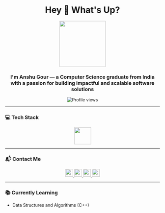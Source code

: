 <h1 align="center">Hey 👋 What's Up?</h1>

<div align="center">
  <img height="150" src="https://media.giphy.com/media/M9gbBd9nbDrOTu1Mqx/giphy.gif" />
</div>

<h3 align="center">I'm Anshu Gour — a Computer Science graduate from India with a passion for building impactful and scalable software solutions </h3>

<p align="center">
  <img src="https://komarev.com/ghpvc/?username=ANSHU2692&label=Profile%20views&color=0e75b6&style=flat" alt="Profile views" />
</p>

---

### 💻 Tech Stack

<div align="center">
  <img src="https://skillicons.dev/icons?i=c,cpp,python,js,html,css,git,qt" height="55" />
</div>

---

### 📬 Contact Me

<p align="center">
  <a href="https://www.linkedin.com/in/anshu-gour-3b4768287" target="_blank">
    <img src="https://img.shields.io/static/v1?message=LinkedIn&logo=linkedin&label=&color=0077B5&logoColor=white&style=for-the-badge" height="25" />
  </a>
  <a href="https://twitter.com/anshugour8" target="_blank">
    <img src="https://img.shields.io/static/v1?message=Twitter&logo=twitter&label=&color=1DA1F2&logoColor=white&style=for-the-badge" height="25" />
  </a>
  <a href="mailto:anshugour1999@gmail.com">
    <img src="https://img.shields.io/static/v1?message=Gmail&logo=gmail&label=&color=EA4335&logoColor=white&style=for-the-badge" height="25" />
  </a>
  <a href="https://instagram.com/anshu_gour_" target="_blank">
    <img src="https://img.shields.io/static/v1?message=Instagram&logo=instagram&label=&color=E4405F&logoColor=white&style=for-the-badge" height="25" />
  </a>
</p>

---

### 📚 Currently Learning

- Data Structures and Algorithms (C++)
